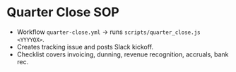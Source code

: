 # Quarter Close SOP
- Workflow `quarter-close.yml` → runs `scripts/quarter_close.js <YYYYQX>`.
- Creates tracking issue and posts Slack kickoff.
- Checklist covers invoicing, dunning, revenue recognition, accruals, bank rec.
